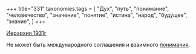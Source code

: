 +++
title="331"
taxonomies.tags = [
 "Дух",
 "путь",
 "понимание",
 "человечество",
 "значение",
 "понятие",
 "истина",
 "народ",
 "будущее",
 "знание",
]
+++

[Иерархия 1931г](/agni/1931)

Не может быть международного соглашения и взаимного [понимания](/tags/будущее).   

